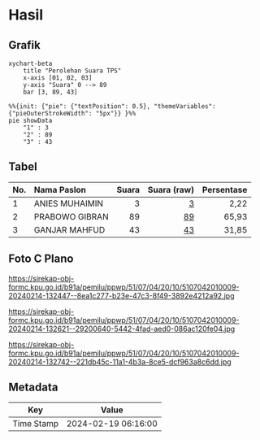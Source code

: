 # Hasil

## Grafik

```mermaid
xychart-beta
    title "Perolehan Suara TPS"
    x-axis [01, 02, 03]
    y-axis "Suara" 0 --> 89
    bar [3, 89, 43]
```

```mermaid
%%{init: {"pie": {"textPosition": 0.5}, "themeVariables": {"pieOuterStrokeWidth": "5px"}} }%%
pie showData
    "1" : 3
    "2" : 89
    "3" : 43
```

## Tabel

| No. | Nama Paslon    | Suara | Suara (raw) | Persentase |
|:--- |:-------------- | -----:| -----------:| ----------:|
| 1   | ANIES MUHAIMIN | 3     | [3][p-1]    | 2,22       |
| 2   | PRABOWO GIBRAN | 89    | [89][p-2]   | 65,93      |
| 3   | GANJAR MAHFUD  | 43    | [43][p-3]   | 31,85      |


[p-1]: https://github.com/gigit-pemilu/pemilu-2024-51-bali/blob/main/pilpres/hitung-suara/sub/51-bali/sub/07-karangasem/sub/04-karangasem/sub/2010-tegalinggah/sub/009-tps/sub/paslon-1.txt
[p-2]: https://github.com/gigit-pemilu/pemilu-2024-51-bali/blob/main/pilpres/hitung-suara/sub/51-bali/sub/07-karangasem/sub/04-karangasem/sub/2010-tegalinggah/sub/009-tps/sub/paslon-2.txt
[p-3]: https://github.com/gigit-pemilu/pemilu-2024-51-bali/blob/main/pilpres/hitung-suara/sub/51-bali/sub/07-karangasem/sub/04-karangasem/sub/2010-tegalinggah/sub/009-tps/sub/paslon-3.txt

## Foto C Plano

https://sirekap-obj-formc.kpu.go.id/b91a/pemilu/ppwp/51/07/04/20/10/5107042010009-20240214-132447--8ea1c277-b23e-47c3-8f49-3892e4212a92.jpg

https://sirekap-obj-formc.kpu.go.id/b91a/pemilu/ppwp/51/07/04/20/10/5107042010009-20240214-132621--29200640-5442-4fad-aed0-086ac120fe04.jpg

https://sirekap-obj-formc.kpu.go.id/b91a/pemilu/ppwp/51/07/04/20/10/5107042010009-20240214-132742--221db45c-11a1-4b3a-8ce5-dcf963a8c6dd.jpg


## Metadata

| Key        | Value               |
| ---------- | ------------------- |
| Time Stamp | 2024-02-19 06:16:00 |



